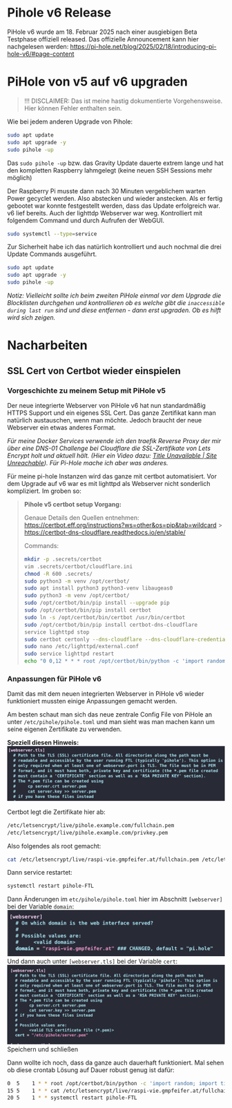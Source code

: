 # Pihole v6 Release

PiHole v6 wurde am 18. Februar 2025 nach einer ausgiebigen Beta Testphase offiziell released.
Das offizielle Announcement kann hier nachgelesen werden: https://pi-hole.net/blog/2025/02/18/introducing-pi-hole-v6/#page-content

# PiHole von v5 auf v6 upgraden

> !!! DISCLAIMER: Das ist meine hastig dokumentierte Vorgehensweise. Hier können Fehler enthalten sein.

Wie bei jedem anderen Upgrade von Pihole:

```bash
sudo apt update
sudo apt upgrade -y
sudo pihole -up
```

Das `sudo pihole -up` bzw. das Gravity Update dauerte extrem lange und hat den kompletten Raspberry lahmgelegt (keine neuen SSH Sessions mehr möglich)

Der Raspberry Pi musste dann nach 30 Minuten vergeblichem warten Power gecyclet werden. Also abstecken und wieder anstecken.
Als er fertig gebootet war konnte festgestellt werden, dass das Update erfolgreich war. v6 lief bereits. Auch der lighttdp Webserver war weg.
Kontrolliert mit folgendem Command und durch Aufrufen der WebGUI.

```bash
sudo systemctl --type=service
```

Zur Sicherheit habe ich das natürlich kontrolliert und auch nochmal die drei Update Commands ausgeführt.

```bash
sudo apt update
sudo apt upgrade -y
sudo pihole -up
```

_Notiz: Vielleicht sollte ich beim zweiten PiHole einmal vor dem Upgrade die Blocklisten durchgehen und kontrollieren ob es welche gibt die `inaccessible during last run` sind und diese entfernen - dann erst upgraden. Ob es hilft wird sich zeigen._

# Nacharbeiten

## SSL Cert von Certbot wieder einspielen

### Vorgeschichte zu meinem Setup mit PiHole v5

Der neue integrierte Webserver von PiHole v6 hat nun standardmäßig HTTPS Support und ein eigenes SSL Cert. Das ganze Zertifikat kann man natürlich austauschen, wenn man möchte. Jedoch braucht der neue Webserver ein etwas anderes Format.

_Für meine Docker Services verwende ich den traefik Reverse Proxy der mir über eine DNS-01 Challenge bei Cloudflare die SSL-Zertifikate von Lets Encrypt holt und aktuell hält. (Hier ein Video dazu: [Title Unavailable \| Site Unreachable](https://www.youtube.com/watch?v=-hfejNXqOzA&t=23s)). Für Pi-Hole mache ich aber was anderes._

Für meine pi-hole Instanzen wird das ganze mit certbot automatisiert. Vor dem Upgrade auf v6 war es mit lighttpd als Webserver nicht sonderlich kompliziert. Im groben so:

> **Pihole v5 certbot setup Vorgang:**
>
> Genaue Details den Quellen entnehmen:
> https://certbot.eff.org/instructions?ws=other&os=pip&tab=wildcard > https://certbot-dns-cloudflare.readthedocs.io/en/stable/
>
> Commands:
>
> ```bash
> mkdir -p .secrets/certbot
> vim .secrets/certbot/cloudflare.ini
> chmod -R 600 .secrets/
> sudo python3 -m venv /opt/certbot/
> sudo apt install python3 python3-venv libaugeas0
> sudo python3 -m venv /opt/certbot/
> sudo /opt/certbot/bin/pip install --upgrade pip
> sudo /opt/certbot/bin/pip install certbot
> sudo ln -s /opt/certbot/bin/certbot /usr/bin/certbot
> sudo /opt/certbot/bin/pip install certbot-dns-cloudflare
> service lighttpd stop
> sudo certbot certonly --dns-cloudflare --dns-cloudflare-credentials .secrets/certbot/cloudflare.ini --dns-cloudflare-propagation-seconds 60 -d raspberrypi.gmpfeifer.at -d pi.gmpfeifer.at -d pihole.gmpfeifer.at
> sudo nano /etc/lighttpd/external.conf
> sudo service lighttpd restart
> echo "0 0,12 * * * root /opt/certbot/bin/python -c 'import random; import time; time.sleep(random.random() * 3600)' && sudo certbot renew -q" | sudo tee -a /etc/crontab > /dev/null
> ```

### Anpassungen für PiHole v6

Damit das mit dem neuen integrierten Webserver in PiHole v6 wieder funktioniert mussten einige Anpassungen gemacht werden.

Am besten schaut man sich das neue zentrale Config File von PiHole an unter `/etc/pihole/pihole.toml` und man sieht was man machen kann um seine eigenen Zertifikate zu verwenden.

**Speziell diesen Hinweis:**
![alt text](<../media/Pasted image 20250218235046.png>)

Certbot legt die Zertifikate hier ab:

```bash
/etc/letsencrypt/live/pihole.example.com/fullchain.pem
/etc/letsencrypt/live/pihole.example.com/privkey.pem
```

Also folgendes als root gemacht:

```bash
cat /etc/letsencrypt/live/raspi-vie.gmpfeifer.at/fullchain.pem /etc/letsencrypt/live/raspi-vie.gmpfeifer.at/privkey.pem > /etc/pihole/server.pem
```

Dann service restartet:

```bash
systemctl restart pihole-FTL
```

Dann Änderungen im `etc/pihole/pihole.toml` hier im Abschnitt `[webserver]` bei der Variable `domain`:
![alt text](<../media/Pasted image 20250218231609.png>)
Und dann auch unter `[webserver.tls]` bei der Variable `cert`:
![alt text](<../media/Pasted image 20250218223635.png>)
Speichern und schließen

Dann wollte ich noch, dass da ganze auch dauerhaft funktioniert. Mal sehen ob diese crontab Lösung auf Dauer robust genug ist dafür:

```bash
0  5	1 * * root /opt/certbot/bin/python -c 'import random; import time; time.sleep(random.random() * 3600)' && sudo certbot renew -q
15 5	1 * * cat /etc/letsencrypt/live/raspi-vie.gmpfeifer.at/fullchain.pem /etc/letsencrypt/live/raspi-vie.gmpfeifer.at/privkey.pem > /etc/pihole/server.pem
20 5	1 * * systemctl restart pihole-FTL
```

